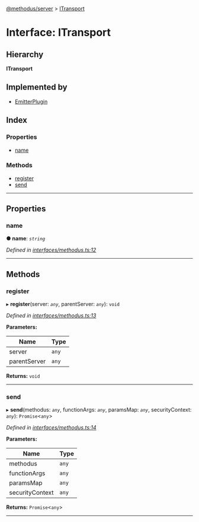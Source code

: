 [@methodus/server](../README.md) > [ITransport](../interfaces/itransport.md)

# Interface: ITransport

## Hierarchy

**ITransport**

## Implemented by

* [EmitterPlugin](../classes/emitterplugin.md)

## Index

### Properties

* [name](itransport.md#name)

### Methods

* [register](itransport.md#register)
* [send](itransport.md#send)

---

## Properties

<a id="name"></a>

###  name

**● name**: *`string`*

*Defined in [interfaces/methodus.ts:12](https://github.com/nodulusteam/methodus.dev/blob/907fca8/src/interfaces/methodus.ts#L12)*

___

## Methods

<a id="register"></a>

###  register

▸ **register**(server: *`any`*, parentServer: *`any`*): `void`

*Defined in [interfaces/methodus.ts:13](https://github.com/nodulusteam/methodus.dev/blob/907fca8/src/interfaces/methodus.ts#L13)*

**Parameters:**

| Name | Type |
| ------ | ------ |
| server | `any` |
| parentServer | `any` |

**Returns:** `void`

___
<a id="send"></a>

###  send

▸ **send**(methodus: *`any`*, functionArgs: *`any`*, paramsMap: *`any`*, securityContext: *`any`*): `Promise`<`any`>

*Defined in [interfaces/methodus.ts:14](https://github.com/nodulusteam/methodus.dev/blob/907fca8/src/interfaces/methodus.ts#L14)*

**Parameters:**

| Name | Type |
| ------ | ------ |
| methodus | `any` |
| functionArgs | `any` |
| paramsMap | `any` |
| securityContext | `any` |

**Returns:** `Promise`<`any`>

___

